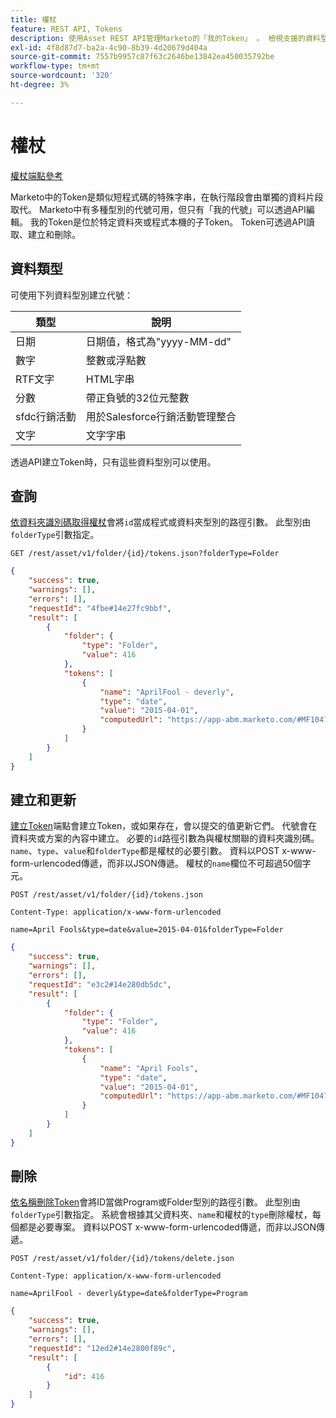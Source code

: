 ```yaml
---
title: 權杖
feature: REST API, Tokens
description: 使用Asset REST API管理Marketo的「我的Token」 。 檢視支援的資料型別、依資料夾或程式取得、透過表單編碼POST建立或更新，以及依名稱刪除。
exl-id: 4f8d87d7-ba2a-4c90-8b39-4d20679d404a
source-git-commit: 7557b9957c87f63c2646be13842ea450035792be
workflow-type: tm+mt
source-wordcount: '320'
ht-degree: 3%

---
```


# 權杖

[權杖端點參考](https://developer.adobe.com/marketo-apis/api/asset/#tag/Tokens)

Marketo中的Token是類似短程式碼的特殊字串，在執行階段會由單獨的資料片段取代。 Marketo中有多種型別的代號可用，但只有「我的代號」可以透過API編輯。 我的Token是位於特定資料夾或程式本機的子Token。 Token可透過API讀取、建立和刪除。

## 資料類型

可使用下列資料型別建立代號：

| 類型 | 說明 |
|---------------|----------------------------------------------------|
| 日期 | 日期值，格式為&quot;yyyy-MM-dd&quot; |
| 數字 | 整數或浮點數 |
| RTF文字 | HTML字串 |
| 分數 | 帶正負號的32位元整數 |
| sfdc行銷活動 | 用於Salesforce行銷活動管理整合 |
| 文字 | 文字字串 |

透過API建立Token時，只有這些資料型別可以使用。

## 查詢

[依資料夾識別碼取得權杖](https://developer.adobe.com/marketo-apis/api/asset/#tag/Tokens/operation/getTokensByFolderIdUsingGET)會將`id`當成程式或資料夾型別的路徑引數。 此型別由`folderType`引數指定。

```curl
GET /rest/asset/v1/folder/{id}/tokens.json?folderType=Folder
```

```json
{
    "success": true,
    "warnings": [],
    "errors": [],
    "requestId": "4fbe#14e27fc9bbf",
    "result": [
        {
            "folder": {
                "type": "Folder",
                "value": 416
            },
            "tokens": [
                {
                    "name": "AprilFool - deverly",
                    "type": "date",
                    "value": "2015-04-01",
                    "computedUrl": "https://app-abm.marketo.com/#MF1047C3"
                }
            ]
        }
    ]
}
```

## 建立和更新

[建立Token](https://developer.adobe.com/marketo-apis/api/asset/#tag/Tokens/operation/addTokenTOFolderUsingPOST)端點會建立Token，或如果存在，會以提交的值更新它們。 代號會在資料夾或方案的內容中建立。 必要的`id`路徑引數為與權杖關聯的資料夾識別碼。 `name`、`type`、`value`和`folderType`都是權杖的必要引數。 資料以POST x-www-form-urlencoded傳遞，而非以JSON傳遞。 權杖的`name`欄位不可超過50個字元。

```
POST /rest/asset/v1/folder/{id}/tokens.json
```

```
Content-Type: application/x-www-form-urlencoded
```

```
name=April Fools&type=date&value=2015-04-01&folderType=Folder
```

```json
{
    "success": true,
    "warnings": [],
    "errors": [],
    "requestId": "e3c2#14e280db5dc",
    "result": [
        {
            "folder": {
                "type": "Folder",
                "value": 416
            },
            "tokens": [
                {
                    "name": "April Fools",
                    "type": "date",
                    "value": "2015-04-01",
                    "computedUrl": "https://app-abm.marketo.com/#MF1047C3"
                }
            ]
        }
    ]
}
```

## 刪除

[依名稱刪除Token](https://developer.adobe.com/marketo-apis/api/asset/#tag/Tokens/operation/deleteTokenByNameUsingPOST)會將ID當做Program或Folder型別的路徑引數。 此型別由`folderType`引數指定。 系統會根據其父資料夾、`name`和權杖的`type`刪除權杖，每個都是必要專案。 資料以POST x-www-form-urlencoded傳遞，而非以JSON傳遞。

```
POST /rest/asset/v1/folder/{id}/tokens/delete.json
```

```
Content-Type: application/x-www-form-urlencoded
```

```
name=AprilFool - deverly&type=date&folderType=Program
```

```json
{
    "success": true,
    "warnings": [],
    "errors": [],
    "requestId": "12ed2#14e2800f89c",
    "result": [
        {
            "id": 416
        }
    ]
}
```
